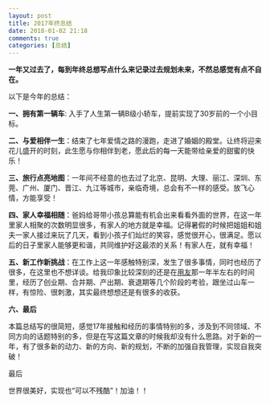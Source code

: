 ```yaml
---
layout: post
title: 2017年终总结
date: 2018-01-02 21:18
comments: true
categories: [总结]
---
```


**一年又过去了，每到年终总想写点什么来记录过去规划未来，不然总感觉有点不自在。**

以下是今年的总结：

**一、拥有第一辆车**: 入手了人生第一辆B级小轿车，提前实现了30岁前的一个小目标。

**二、与爱相伴一生**：结束了七年爱情之路的漫跑，走进了婚姻的殿堂。让终将迎来花儿盛开的时刻，此生愿与你相伴到老，愿此后的每一天能带给亲爱的甜蜜的快乐！

**三、旅行点亮地图**：一年间不经意的也去过了北京、昆明、大理、丽江、深圳、东莞、广州、厦门、晋江、九江等城市，亲临奇境，总会有不一样的感受。放飞心情，方能享受！

**四、家人幸福相随**：爸妈给哥带小孩总算能有机会出来看看外面的世界，在这一年里家人相聚的次数明显很多，有家人的地方就是幸福。记得暑假的时候把姐姐和姐夫一家人接过来玩了几天，看到小孩子们灿烂的笑容，感觉很开心，很满足。愿以后的日子里家人能够更和谐，共同维护好这最浓的关系！有家人在，就有幸福！

**五、新工作新挑战**：在工作上这一年感触特别深，发生了很多事情，同时也经历了很多，在这里也不想详谈。给我印象比较深刻的还是在[用友](http://www.yonyou.com/)那一年半左右的时间里，经历了创业期、合并期、产出期、衰退期等几个阶段的考验，跟坐过山车一样，有惊险、很刺激，其实最终想想还是有很多的收获。

**六、最后**

本篇总结写的很简短，感觉17年接触和经历的事情特别的多，涉及到不同领域、不同方向的话题特别的多，但是在写这篇文章的时候我却没有什么思路。对于新的一年，有了很多新的动力、新的方向、新的规划，不断的加强自我管理，实现自我突破！

最后

世界很美好，实现也“可以不残酷”！加油！！

